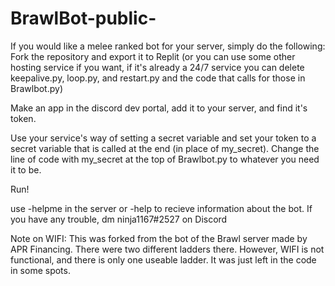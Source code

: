 # BrawlBot-public-
If you would like a melee ranked bot for your server, simply do the following:
Fork the repository and export it to Replit (or you can use some other hosting service if you want, if it's already a 24/7 service you can delete keepalive.py, loop.py, and restart.py and the code that calls for those in Brawlbot.py)

Make an app in the discord dev portal, add it to your server, and find it's token.

Use your service's way of setting a secret variable and set your token to a secret variable that is called at the end (in place of my_secret). Change the line of code with my_secret at the top of Brawlbot.py to whatever you need it to be.

Run!

use -helpme in the server or -help to recieve information about the bot.
If you have any trouble, dm ninja1167#2527 on Discord

Note on WIFI: This was forked from the bot of the Brawl server made by APR Financing. There were two different ladders there. However, WIFI is not functional, and there is only one useable ladder. It was just left in the code in some spots.
